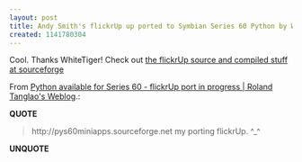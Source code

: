 ```yaml
---
layout: post
title: Andy Smith's flickrUp up ported to Symbian Series 60 Python by WhiteTiger
created: 1141780304
---
```

<p>Cool. Thanks WhiteTiger! Check out <a href="http://pys60miniapps.sourceforge.net">the flickrUp source and compiled stuff at sourceforge</a></p><p>From <a href="/rt/archives/2004/12/21/python_available_for_series_60_flickrup_port_in_progress#comment-1344">Python available for Series 60 - flickrUp port in progress | Roland Tanglao's Weblog</a>.:</p> <p><strong>QUOTE</strong></p><blockquote>http://pys60miniapps.sourceforge.net my porting flickrUp. ^_^</blockquote><p><strong>UNQUOTE</strong></p>  
